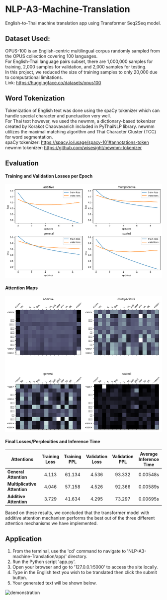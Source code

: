 # NLP-A3-Machine-Translation
 
English-to-Thai machine translation app using Transformer Seq2Seq model.

## Dataset Used:

OPUS-100 is an English-centric multilingual corpus randomly sampled from the OPUS collection covering 100 languages. \
For English-Thai language pairs subset, there are 1,000,000 samples for training, 2,000 samples for validation, and 2,000 samples for testing. \
In this project, we reduced the size of training samples to only 20,000 due to computational limitations. \
Link: https://huggingface.co/datasets/opus100

## Word Tokenization

Tokenization of English text was done using the spaCy tokenizer which can handle special character and punctuation very well. \
For Thai text however, we used the newmm, a dictionary-based tokenizer created by Korakot Chaovavanich included in PyThaiNLP library. newmm utilizes the maximal matching algorithm and Thai Character Cluster (TCC) for word segmentation. \
spaCy tokenizer: https://spacy.io/usage/spacy-101#annotations-token
newmm tokenizer: https://github.com/wisesight/newmm-tokenizer

## Evaluation

#### Training and Validation Losses per Epoch
![train_valid_losses](./figures/train_valid_losses.png)

#### Attention Maps
![attentions.png](./figures/attentions.png)

#### Final Losses/Perplexities and Inference Time

| **Attentions**               | **Training Loss** | **Training PPL** | **Validation Loss** | **Validation PPL** | **Average Inference Time** |
|------------------------------|:-----------------:|:----------------:|:-------------------:|:------------------:|:--------------------------:|
| **General Attention**        |       4.113       |      61.134      |        4.536        |       93.332       |          0.00548s          |
| **Multiplicative Attention** |       4.046       |      57.158      |        4.526        |       92.366       |          0.00589s          |
| **Additive Attention**       |       3.729       |      41.634      |        4.295        |       73.297       |          0.00695s          |

Based on these results, we concluded that the transformer model with additive attention mechanism performs the best out of the three different attention mechanisms we have implemented.

## Application

1) From the terminal, use the 'cd' command to navigate to 'NLP-A3-machine-Translation/app/' directory.
2) Run the Python script 'app.py'.
3) Open your browser and go to '127.0.0.1:5000' to access the site locally.
4) Type in the English text you wish to be translated then click the submit button.
5) Your generated text will be shown below.

![demonstration](./figures/app_demonstrate.png)
